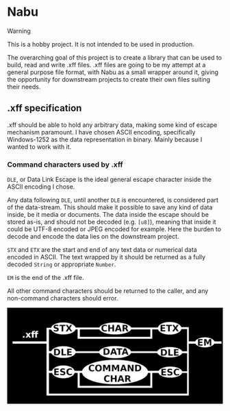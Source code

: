 # Nabu

> [!warning]
> This is a hobby project. It is not intended to be used in production.

The overarching goal of this project is to create a library that can be used to build, read and write .xff files.
.xff files are going to be my attempt at a general purpose file format, with Nabu as a small wrapper around it, giving the opportunity for downstream projects to create their own files suiting their needs.

## .xff specification
.xff should be able to hold any arbitrary data, making some kind of escape mechanism paramount.
I have chosen ASCII encoding, specifically Windows-1252 as the data representation in binary. Mainly because I wanted to work with it.

### Command characters used by .xff
`DLE`, or Data Link Escape is the ideal general escape character inside the ASCII encoding I chose. 

Any data following `DLE`, until another `DLE` is encountered, is considered part of the data-stream. This should make it possible to save any kind of data inside, be it media or documents.
The data inside the escape should be stored as-is, and should not be decoded (e.g. `[u8]`), meaning that inside it could be UTF-8 encoded or JPEG encoded for example.
Here the burden to decode and encode the data lies on the downstream project.

`STX` and `ETX` are the start and end of any text data or numerical data encoded in ASCII.
The text wrapped by it should be returned as a fully decoded `String` or appropriate `Number`.

`EM` is the end of the .xff file.

All other command characters should be returned to the caller, and any non-command characters should error.

![Xff chart](pictures/xff-main-chart.jpeg)
